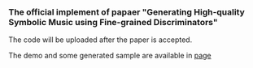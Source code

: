 ### The official implement of papaer "Generating High-quality Symbolic Music using Fine-grained Discriminators"

The code will be uploaded after the paper is accepted.

The demo and some generated sample are available in [page](https://zzdoog.github.io/fg-discriminators/)
